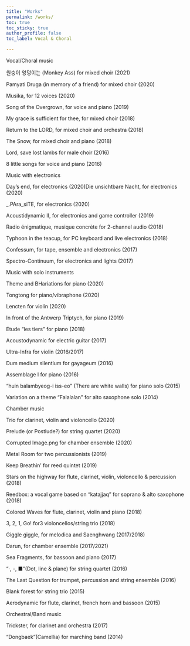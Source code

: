 ```yaml
---
title: "Works"
permalink: /works/
toc: true
toc_sticky: true
author_profile: false
toc_label: Vocal & Choral

---
```

Vocal/Choral music

원숭이 엉덩이는 (Monkey Ass) for mixed choir (2021)

Pamyati Druga (in memory of a friend) for mixed choir (2020)

Musika, for 12 voices (2020)

Song of the Overgrown, for voice and piano (2019)

My grace is sufficient for thee, for mixed choir (2018)

Return to the LORD, for mixed choir and orchestra (2018)

The Snow, for mixed choir and piano (2018)

Lord, save lost lambs for male choir (2016)

8 little songs for voice and piano (2016)

Music with electronics

Day’s end, for electronics (2020)Die unsichtbare Nacht, for electronics (2020)

_.PAra_siTE, for electronics (2020)

Acoustidynamic II, for electronics and game controller (2019)

Radio énigmatique, musique concrète for 2-channel audio (2018)

Typhoon in the teacup, for PC keyboard and live electronics (2018)

Confessum, for tape, ensemble and electronics (2017)

Spectro-Continuum, for electronics and lights (2017)

Music with solo instruments

Theme and BHariations for piano (2020)

Tongtong for piano/vibraphone (2020)

Lencten for violin (2020)

In front of the Antwerp Triptych, for piano (2019)

Etude “les tiers” for piano (2018)

Acoustodynamic for electric guitar (2017)

Ultra-Infra for violin (2016/2017)

Dum medium silentium for gayageum (2016)

Assemblage I for piano (2016)

“huin balambyeog-i iss-eo” (There are white walls) for piano solo (2015)

Variation on a theme “Falalalan” for alto saxophone solo (2014)

Chamber music

Trio for clarinet, violin and violoncello (2020)

Prelude (or Postlude?) for string quartet (2020)

Corrupted Image.png for chamber ensemble (2020)

Metal Room for two percussionists (2019)

Keep Breathin’ for reed quintet (2019)

Stars on the highway for flute, clarinet, violin, violoncello & percussion (2018)

Reedbox: a vocal game based on “katajjaq” for soprano & alto saxophone (2018)

Colored Waves for flute, clarinet, violin and piano (2018)

3, 2, 1, Go! for3 violoncellos/string trio (2018)

Giggle giggle, for melodica and Saenghwang (2017/2018)

Darun, for chamber ensemble (2017/2021)

Sea Fragments, for bassoon and piano (2017)

“·, -, ■”(Dot, line & plane) for string quartet (2016)

The Last Question for trumpet, percussion and string ensemble (2016)

Blank forest for string trio (2015)

Aerodynamic for flute, clarinet, french horn and bassoon (2015)

Orchestral/Band music

Trickster, for clarinet and orchestra (2017)

“Dongbaek”(Camellia) for marching band (2014)
